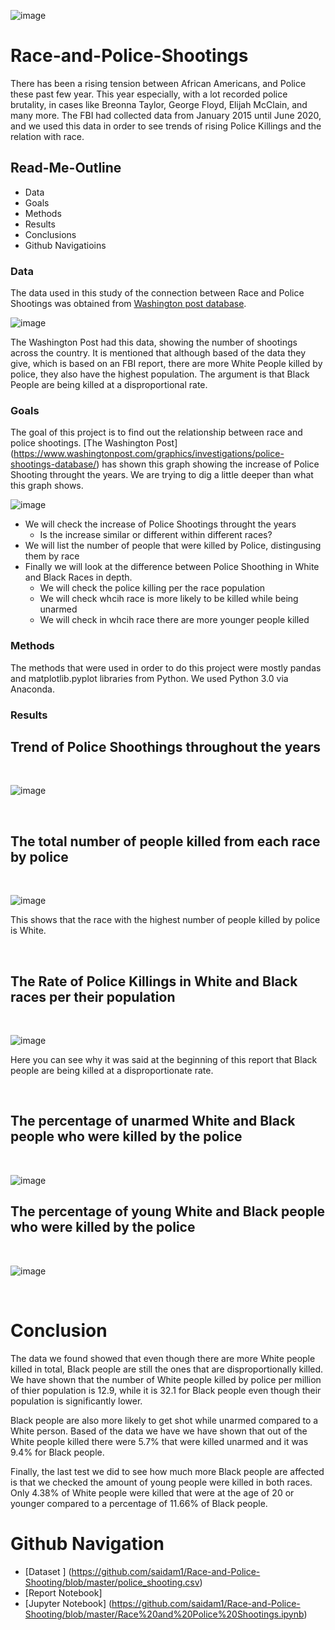 ![image](https://user-images.githubusercontent.com/70491460/93471239-1866fa80-f8c1-11ea-944f-0d42065c6273.png)
<p align="center">
   <![image](https://user-images.githubusercontent.com/70491460/93471239-1866fa80-f8c1-11ea-944f-0d42065c6273.png)>
<div align="center">
   <figcaption></figcaption>
</div>
</p>


# Race-and-Police-Shootings

There has been a rising tension between African Americans, and Police these past few year. This year especially, with a lot recorded police brutality, in cases like Breonna Taylor, George Floyd, Elijah McClain, and many more. The FBI had collected data from January 2015 until June 2020, and we used this data in order to see trends of rising Police Killings and the relation with race.

## Read-Me-Outline

* Data
* Goals
* Methods
* Results
* Conclusions
* Github Navigatioins

### Data

The data used in this study of the connection between Race and Police Shootings was obtained from [Washington post database](https://www.washingtonpost.com/graphics/investigations/police-shootings-database/).  

![image](https://user-images.githubusercontent.com/70491460/93474416-4fd7a600-f8c5-11ea-83be-575f4160085c.png)


The Washington Post had this data, showing the number of shootings across the country. It is mentioned that although based of the data they give, which is based on an FBI report, there are more White People killed by police, they also have the highest population. The argument is that Black People are being killed at a disproportional rate.

### Goals

The goal of this project is to find out the relationship between race and police shootings. 
[The Washington Post] (https://www.washingtonpost.com/graphics/investigations/police-shootings-database/) has shown this graph showing the increase of Police Shooting throught the years. We are trying to dig a little deeper than what this graph shows.


![image](https://user-images.githubusercontent.com/70491460/93477474-0db06380-f8c9-11ea-9656-4707ecb80222.png)



* We will check the increase of Police Shootings throught the years
   * Is the increase similar or different within different races?
* We will list the number of people that were killed by Police, distingusing them by race
* Finally we will look at the difference between Police Shoothing in White and Black Races in depth.
   * We will check the police killing per the race population
   * We will check whcih race is more likely to be killed while being unarmed
   * We will check in whcih race there are more younger people killed

### Methods

The methods that were used in order to do this project were mostly pandas and matplotlib.pyplot libraries from Python.
We used Python 3.0 via Anaconda.

### Results

## Trend of Police Shoothings throughout the years
<br />

![image](https://user-images.githubusercontent.com/70491460/93479336-31c07480-f8ca-11ea-9aa9-b3bd5d7da442.png)

<br />

## The total number of people killed from each race by police
<br />

![image](https://user-images.githubusercontent.com/70491460/93478047-a0e99900-f8c9-11ea-8c5e-aaf53612dafe.png)

This shows that the race with the highest number of people killed by police is White.

<br />

## The Rate of Police Killings in White and Black races per their population
<br />

![image](https://user-images.githubusercontent.com/70491460/93479150-fd4cb880-f8c9-11ea-9c51-09f727993a4e.png)

Here you can see why it was said at the beginning of this report that Black people are being killed at a disproportionate rate.

<br />

## The percentage of unarmed White and Black people who were killed by the police
<br />

![image](https://user-images.githubusercontent.com/70491460/93479195-09d11100-f8ca-11ea-991e-dca029e25da5.png)
<br />

## The percentage of young White and Black people who were killed by the police
<br />

![image](https://user-images.githubusercontent.com/70491460/93479263-1a818700-f8ca-11ea-8f1e-2138398822f7.png)

<br />

# Conclusion

The data we found showed that even though there are more White people killed in total, Black people are still the ones that are disproportionally killed. We have shown that the number of White people killed by police per million of thier population is 12.9, while it is 32.1 for Black people even though their population is significantly lower. 

Black people are also more likely to get shot while unarmed compared to a White person. Based of the data we have we have shown that out of the White people killed there were 5.7% that were killed unarmed and it was 9.4% for Black people.

Finally, the last test we did to see how much more Black people are affected is that we checked the amount of young people were killed in both races. Only 4.38% of White people were killed that were at the age of 20 or younger compared to a percentage of 11.66% of Black people.


# Github Navigation

* [Dataset ] (https://github.com/saidam1/Race-and-Police-Shooting/blob/master/police_shooting.csv)
* [Report Notebook] 
* [Jupyter Notebook] (https://github.com/saidam1/Race-and-Police-Shooting/blob/master/Race%20and%20Police%20Shootings.ipynb)

